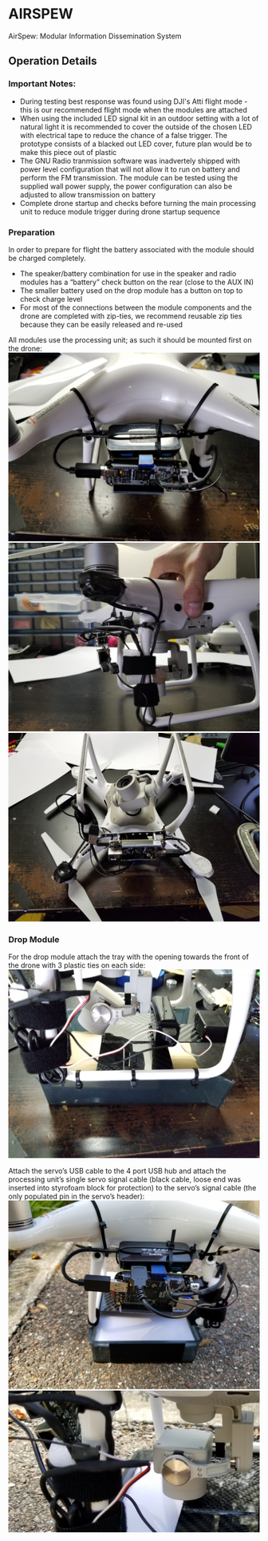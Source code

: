 # AIRSPEW
AirSpew: Modular Information Dissemination System

## Operation Details

### Important Notes:
* During testing best response was found using DJI's Atti flight mode - this is our recommended flight mode when the modules are attached
* When using the included LED signal kit in an outdoor setting with a lot of natural light it is recommended to cover the outside of the chosen LED with electrical tape to reduce the chance of a false trigger. The prototype consists of a blacked out LED cover, future plan would be to make this piece out of plastic
* The GNU Radio tranmission software was inadvertely shipped with power level configuration that  will not allow it to run on battery and perform the FM transmission. The module can be tested using the supplied wall power supply, the power configuration can also be adjusted to allow transmission on battery
* Complete drone startup and checks before turning the main processing unit to reduce module trigger during drone startup sequence

### Preparation
In order to prepare for flight the battery associated with the module should be charged completely. 
* The speaker/battery combination for use in the speaker and radio modules has a “battery” check button on the rear (close to the AUX IN)
* The smaller battery used on the drop module has a button on top to check charge level
* For most of the connections between the module components and the drone are completed with zip-ties, we recommend reusable zip ties because they can be easily released and re-used

All modules use the processing unit; as such it should be mounted first on the drone:
![FTG AirSpew Logo](/media/pictures/PU-Front.jpg)
![FTG AirSpew Logo](/media/pictures/PU-LED.jpg)
![FTG AirSpew Logo](/media/pictures/PU-UpsideDown.jpg)

### Drop Module
For the drop module attach the tray with the opening towards the front of the drone with 3 plastic ties on each side:
![FTG AirSpew Logo](/media/pictures/Drop-Side-A.jpg)

Attach the servo’s USB cable to the 4 port USB hub and attach the processing unit’s single servo signal cable (black cable, loose end was inserted into styrofoam block for protection) to the servo’s signal cable (the only populated pin in the servo’s header):
![FTG AirSpew Logo](/media/pictures/Drop-to-PU.jpg)
![FTG AirSpew Logo](/media/pictures/Drop_Connection.jpg)
